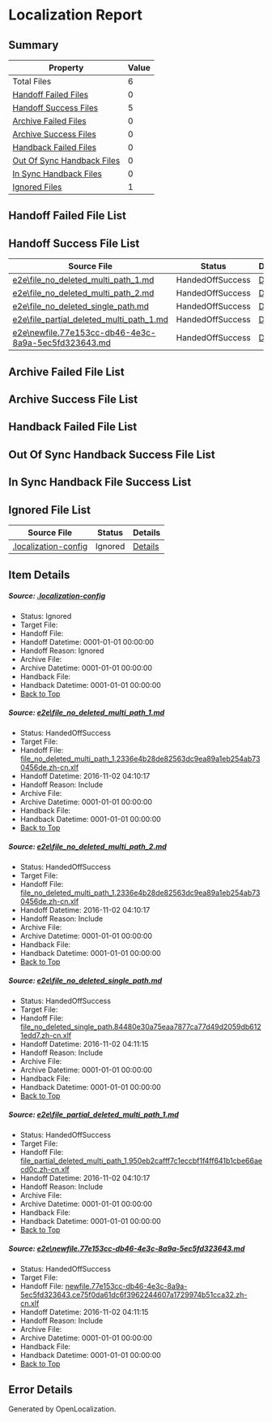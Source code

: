 # <a name='report-top'></a> Localization Report

## Summary
 Property | Value 
 -------- | ----- 
 Total Files | 6
[ Handoff Failed Files ](#handoff-failed-list)| 0
[ Handoff Success Files ](#handoff-success-list)| 5
[ Archive Failed Files ](#archive-failed-list)| 0
[ Archive Success Files ](#archive-success-list)| 0
[ Handback Failed Files ](#handback-failed-list)| 0
[ Out Of Sync Handback Files ](#outofsync-handback-success-list)| 0
[ In Sync Handback Files ](#insync-handback-success-list)| 0
[ Ignored Files ](#ignored-list)| 1

## <a name='handoff-failed-list'></a> Handoff Failed File List

## <a name='handoff-success-list'></a> Handoff Success File List
 Source File | Status | Details 
 ----------- | ------ | ------- 
 [e2e\file_no_deleted_multi_path_1.md](https://github.com/OpenLocalizationTestOrg/ol-test0/blob/553ed420f5d7e362589624b4cd6a28550b9d2bf1/e2e/file_no_deleted_multi_path_1.md) | HandedOffSuccess | [Details](#ae2a2c6f1a1be0d909420cc89e3989f2a6d05d231)
 [e2e\file_no_deleted_multi_path_2.md](https://github.com/OpenLocalizationTestOrg/ol-test0/blob/ef86bf97b68b014d035e6f7cf59cf37ba6071c97/e2e/file_no_deleted_multi_path_2.md) | HandedOffSuccess | [Details](#ae2a2c6f1a1be0d909420cc89e3989f2a6d05d232)
 [e2e\file_no_deleted_single_path.md](https://github.com/OpenLocalizationTestOrg/ol-test0/blob/ef86bf97b68b014d035e6f7cf59cf37ba6071c97/e2e/file_no_deleted_single_path.md) | HandedOffSuccess | [Details](#8165e9f21f71d57c77e8acb60040e39cc3660ffb3)
 [e2e\file_partial_deleted_multi_path_1.md](https://github.com/OpenLocalizationTestOrg/ol-test0/blob/553ed420f5d7e362589624b4cd6a28550b9d2bf1/e2e/file_partial_deleted_multi_path_1.md) | HandedOffSuccess | [Details](#95e41ca51ed549fa8190f3b6ca243e07c3da5a174)
 [e2e\newfile.77e153cc-db46-4e3c-8a9a-5ec5fd323643.md](https://github.com/OpenLocalizationTestOrg/ol-test0/blob/ef86bf97b68b014d035e6f7cf59cf37ba6071c97/e2e/newfile.77e153cc-db46-4e3c-8a9a-5ec5fd323643.md) | HandedOffSuccess | [Details](#a8d37c66e6d4b5076a4e9d7c35a064f8207164d15)

## <a name='archive-failed-list'></a> Archive Failed File List

## <a name='archive-success-list'></a> Archive Success File List

## <a name='handback-failed-list'></a> Handback Failed File List

## <a name='outofsync-handback-success-list'></a> Out Of Sync Handback Success File List

## <a name='insync-handback-success-list'></a> In Sync Handback File Success List

## <a name='ignored-list'></a> Ignored File List
 Source File | Status | Details 
 ----------- | ------ | ------- 
 [.localization-config](https://github.com/OpenLocalizationTestOrg/ol-test0/blob/ef86bf97b68b014d035e6f7cf59cf37ba6071c97/.localization-config) | Ignored | [Details](#c268a05ecaa7ec85942ed632c29928ee5bd6da8d0)

## Item Details
##### <a name='c268a05ecaa7ec85942ed632c29928ee5bd6da8d0'></a> Source: [.localization-config](https://github.com/OpenLocalizationTestOrg/ol-test0/blob/ef86bf97b68b014d035e6f7cf59cf37ba6071c97/.localization-config)
* Status: Ignored
* Target File: 
* Handoff File: 
* Handoff Datetime: 0001-01-01 00:00:00
* Handoff Reason: Ignored
* Archive File: 
* Archive Datetime: 0001-01-01 00:00:00
* Handback File: 
* Handback Datetime: 0001-01-01 00:00:00
* [Back to Top](#report-top)

##### <a name='ae2a2c6f1a1be0d909420cc89e3989f2a6d05d231'></a> Source: [e2e\file_no_deleted_multi_path_1.md](https://github.com/OpenLocalizationTestOrg/ol-test0/blob/553ed420f5d7e362589624b4cd6a28550b9d2bf1/e2e/file_no_deleted_multi_path_1.md)
* Status: HandedOffSuccess
* Target File: 
* Handoff File: [file_no_deleted_multi_path_1.2336e4b28de82563dc9ea89a1eb254ab730456de.zh-cn.xlf](https://github.com/OpenLocalizationTestOrg/ol-test0-handoff/blob/58680dc30fbe7b3eb00848a92d8326da46ed3ad4/ol-handoff/OpenLocalizationTestOrg/ol-test0-zhcn/yufeih/mt/file_no_deleted_multi_path_1.2336e4b28de82563dc9ea89a1eb254ab730456de.zh-cn.xlf)
* Handoff Datetime: 2016-11-02 04:10:17
* Handoff Reason: Include
* Archive File: 
* Archive Datetime: 0001-01-01 00:00:00
* Handback File: 
* Handback Datetime: 0001-01-01 00:00:00
* [Back to Top](#report-top)

##### <a name='ae2a2c6f1a1be0d909420cc89e3989f2a6d05d232'></a> Source: [e2e\file_no_deleted_multi_path_2.md](https://github.com/OpenLocalizationTestOrg/ol-test0/blob/ef86bf97b68b014d035e6f7cf59cf37ba6071c97/e2e/file_no_deleted_multi_path_2.md)
* Status: HandedOffSuccess
* Target File: 
* Handoff File: [file_no_deleted_multi_path_1.2336e4b28de82563dc9ea89a1eb254ab730456de.zh-cn.xlf](https://github.com/OpenLocalizationTestOrg/ol-test0-handoff/blob/58680dc30fbe7b3eb00848a92d8326da46ed3ad4/ol-handoff/OpenLocalizationTestOrg/ol-test0-zhcn/yufeih/mt/file_no_deleted_multi_path_1.2336e4b28de82563dc9ea89a1eb254ab730456de.zh-cn.xlf)
* Handoff Datetime: 2016-11-02 04:10:17
* Handoff Reason: Include
* Archive File: 
* Archive Datetime: 0001-01-01 00:00:00
* Handback File: 
* Handback Datetime: 0001-01-01 00:00:00
* [Back to Top](#report-top)

##### <a name='8165e9f21f71d57c77e8acb60040e39cc3660ffb3'></a> Source: [e2e\file_no_deleted_single_path.md](https://github.com/OpenLocalizationTestOrg/ol-test0/blob/ef86bf97b68b014d035e6f7cf59cf37ba6071c97/e2e/file_no_deleted_single_path.md)
* Status: HandedOffSuccess
* Target File: 
* Handoff File: [file_no_deleted_single_path.84480e30a75eaa7877ca77d49d2059db6121edd7.zh-cn.xlf](https://github.com/OpenLocalizationTestOrg/ol-test0-handoff/blob/023332cc9823518f8a20c01461f2a72904000557/ol-handoff/OpenLocalizationTestOrg/ol-test0-zhcn/yufeih/mt/file_no_deleted_single_path.84480e30a75eaa7877ca77d49d2059db6121edd7.zh-cn.xlf)
* Handoff Datetime: 2016-11-02 04:11:15
* Handoff Reason: Include
* Archive File: 
* Archive Datetime: 0001-01-01 00:00:00
* Handback File: 
* Handback Datetime: 0001-01-01 00:00:00
* [Back to Top](#report-top)

##### <a name='95e41ca51ed549fa8190f3b6ca243e07c3da5a174'></a> Source: [e2e\file_partial_deleted_multi_path_1.md](https://github.com/OpenLocalizationTestOrg/ol-test0/blob/553ed420f5d7e362589624b4cd6a28550b9d2bf1/e2e/file_partial_deleted_multi_path_1.md)
* Status: HandedOffSuccess
* Target File: 
* Handoff File: [file_partial_deleted_multi_path_1.950eb2cafff7c1eccbf1f4ff641b1cbe66aecd0c.zh-cn.xlf](https://github.com/OpenLocalizationTestOrg/ol-test0-handoff/blob/58680dc30fbe7b3eb00848a92d8326da46ed3ad4/ol-handoff/OpenLocalizationTestOrg/ol-test0-zhcn/yufeih/mt/file_partial_deleted_multi_path_1.950eb2cafff7c1eccbf1f4ff641b1cbe66aecd0c.zh-cn.xlf)
* Handoff Datetime: 2016-11-02 04:10:17
* Handoff Reason: Include
* Archive File: 
* Archive Datetime: 0001-01-01 00:00:00
* Handback File: 
* Handback Datetime: 0001-01-01 00:00:00
* [Back to Top](#report-top)

##### <a name='a8d37c66e6d4b5076a4e9d7c35a064f8207164d15'></a> Source: [e2e\newfile.77e153cc-db46-4e3c-8a9a-5ec5fd323643.md](https://github.com/OpenLocalizationTestOrg/ol-test0/blob/ef86bf97b68b014d035e6f7cf59cf37ba6071c97/e2e/newfile.77e153cc-db46-4e3c-8a9a-5ec5fd323643.md)
* Status: HandedOffSuccess
* Target File: 
* Handoff File: [newfile.77e153cc-db46-4e3c-8a9a-5ec5fd323643.ce75f0da61dc6f3962244607a1729974b51cca32.zh-cn.xlf](https://github.com/OpenLocalizationTestOrg/ol-test0-handoff/blob/023332cc9823518f8a20c01461f2a72904000557/ol-handoff/OpenLocalizationTestOrg/ol-test0-zhcn/yufeih/mt/newfile.77e153cc-db46-4e3c-8a9a-5ec5fd323643.ce75f0da61dc6f3962244607a1729974b51cca32.zh-cn.xlf)
* Handoff Datetime: 2016-11-02 04:11:15
* Handoff Reason: Include
* Archive File: 
* Archive Datetime: 0001-01-01 00:00:00
* Handback File: 
* Handback Datetime: 0001-01-01 00:00:00
* [Back to Top](#report-top)


## Error Details

Generated by OpenLocalization.
